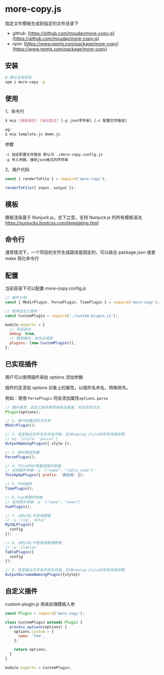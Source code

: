 # more-copy.js

指定文件模板生成到指定的文件目录下

- github: [https://github.com/mouday/more-copy.js](https://github.com/mouday/more-copy.js)
- npm: [https://www.npmjs.com/package/more-copy](https://www.npmjs.com/package/more-copy)

## 安装

```bash
# 建议全局安装
npm i more-copy -g
```

## 使用

1、命令行

```bash
$ mcp [模板路径] [输出路径] [-p json字符串] [-c 配置文件路径]

eg:
$ mcp template.js demo.js
```

参数

```
-c 指定配置文件路径 默认为 ./more-copy.config.js
-p 传入参数，接收json格式的字符串
```

2、用户代码

```js
const { renderToFile } = require('more-copy');

renderToFile({ input, output });
```

## 模板

模板渲染基于 Nunjuck.js，言下之意，支持 Nunjuck.js 的所有模板语法
https://nunjucks.bootcss.com/templating.html

## 命令行

通常情况下，一个项目的文件生成路径是固定的，可以结合 package.json 或者 make 简化命令行

## 配置

当前目录下可以配置 more-copy.config.js

```js
// 插件示例
const { MkdirPlugin, ParsePlugin, TimePlugin } = require('more-copy');

// 使用自定义插件
const CustomPlugin = require('./custom-plugin.js');

module.exports = {
  // 开启调试
  debug: true,
  // 使用插件，有先后顺序
  plugins: [new CustomPlugin()],
};
```

## 已实现插件

用户可以使用插件来给 options 添加参数

插件约定添加 options 对象上的属性，以插件名命名，特殊除外。

例如：使用 `ParsePlugin` 将会添加属性`options.parse`

```js
// 插件基类，自定义插件推荐继承该基类，并实现其方法
Plugin(options);

// 1、递归创建目标文件夹
MkdirPlugin();

// 2、改变输出文件名的命名风格，支持naming-style的所有风格参数
// eg: {style: 'pascal'}
OutputNamingPlugin({ style });

// 3、解析路径参数
ParsePlugin();

// 4、ThinkPHP需要用得的参数
// 支持额外参数 -p '{"name": "table_name"}'
ThinkphpPlugin({ prefix: '表前缀' });

// 5、时间插件
TimePlugin();

// 6、Vue需要的参数
// 支持额外参数 -p '{"name": "name"}'
VuePlugin();

// 7、从MySQL中查询数据
// -p '{sql, data}'
MySQLPlugin({
  config
});

// 8、从MySQL中查询表数据数据
// -p '{table}'
TablePlugin({
  config
});

// 9、改变输出文件夹的命名风格，支持naming-style的所有风格参数
OutputDirnameNamingPlugin({style})
```

## 自定义插件

custom-plugin.js 用来处理模板入参

```js
const Plugin = require('more-copy');

class CustomPlugin extends Plugin {
  process_options(options) {
    options.custom = {
      name: 'Tom',
    };

    return options;
  }
}

module.exports = CustomPlugin;
```
